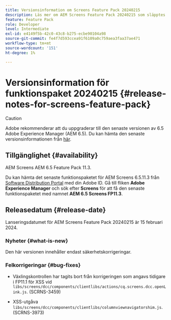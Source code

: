 ```yaml
---
title: Versionsinformation om Screens Feature Pack 20240215
description: Läs mer om AEM Screens Feature Pack 20240215 som släpptes den 15 februari 2024.
feature: Feature Pack
role: Developer
level: Intermediate
exl-id: e4149f5b-42c0-43c8-b275-ecbe90104a98
source-git-commit: fe4f7d593ccea91f6109a0c759aea3faa37ae471
workflow-type: tm+mt
source-wordcount: '151'
ht-degree: 1%

---
```


# Versionsinformation för funktionspaket 20240215 {#release-notes-for-screens-feature-pack}

>[!CAUTION]
>Adobe rekommenderar att du uppgraderar till den senaste versionen av 6.5 Adobe Experience Manager (AEM 6.5). Du kan hämta den senaste versionsinformationen från [här](https://experienceleague.adobe.com/en/docs/experience-manager-65/content/release-notes/release-notes).

## Tillgänglighet {#availability}

AEM Screens AEM 6.5 Feature Pack 11.3.

Du kan hämta det senaste funktionspaketet för AEM Screens 6.5.11.3 från [Software Distribution Portal](https://experience.adobe.com/#/downloads/content/software-distribution/en/aem.html) med din Adobe ID. Gå till fliken **Adobe Experience Manager** och sök efter **Screens** för att få den senaste funktionspaketet med namnet **AEM 6.5 Screens FP11.3**.

## Releasedatum {#release-date}

Lanseringsdatumet för AEM Screens Feature Pack 20240215 är 15 februari 2024.

### Nyheter {#what-is-new}

Den här versionen innehåller endast säkerhetskorrigeringar.

### Felkorrigeringar {#bug-fixes}

* Växlingskontrollen har tagits bort från korrigeringen som angavs tidigare i FP11.1 för XSS vid `libs/screens/dcc/components/clientlibs/actions/cq.screens.dcc.openLink.js`. (SCRNS-3459)

* XSS-utgåva `libs/screens/dcc/components/clientlibs/columnviewnavigatorshim.js`. (SCRNS-3973)
